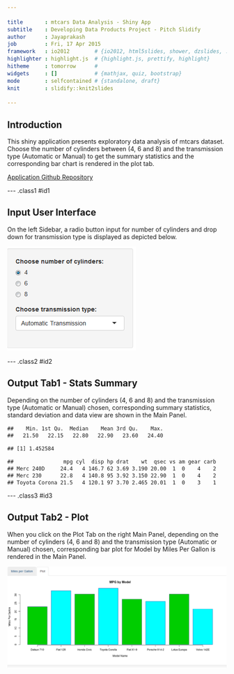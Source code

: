 ```yaml
---

title       : mtcars Data Analysis - Shiny App
subtitle    : Developing Data Products Project - Pitch Slidify 
author      : Jayaprakash
job         : Fri, 17 Apr 2015 
framework   : io2012        # {io2012, html5slides, shower, dzslides, ...}
highlighter : highlight.js  # {highlight.js, prettify, highlight}
hitheme     : tomorrow      # 
widgets     : []            # {mathjax, quiz, bootstrap}
mode        : selfcontained # {standalone, draft}
knit        : slidify::knit2slides

---
```


## Introduction

This shiny application presents exploratory data analysis of mtcars dataset. Choose the number of cylinders between (4, 6 and 8) and the transmission type (Automatic or Manual) to get the summary statistics and the corresponding bar chart is rendered in the plot tab.


[Application Github Repository](https://github.com/somalinga-jayaprakash/DevelopingDataProducts) 

--- .class1 #id1 

## Input User Interface

On the left Sidebar, a radio button input for number of cylinders and drop down for transmission type is displayed as depicted below.

![input](SidebarPanel.PNG) 


--- .class2 #id2 

## Output Tab1 - Stats Summary

Depending on the number of cylinders (4, 6 and 8) and the transmission type  (Automatic or Manual) chosen, corresponding summary statistics, standard deviation and data view are shown in the Main Panel.


```
##    Min. 1st Qu.  Median    Mean 3rd Qu.    Max. 
##   21.50   22.15   22.80   22.90   23.60   24.40
```

```
## [1] 1.452584
```

```
##                mpg cyl  disp hp drat    wt  qsec vs am gear carb
## Merc 240D     24.4   4 146.7 62 3.69 3.190 20.00  1  0    4    2
## Merc 230      22.8   4 140.8 95 3.92 3.150 22.90  1  0    4    2
## Toyota Corona 21.5   4 120.1 97 3.70 2.465 20.01  1  0    3    1
```


--- .class3 #id3 

## Output Tab2 - Plot 

When you click on the Plot Tab on the right Main Panel, depending on the number of cylinders (4, 6 and 8) and the transmission type  (Automatic or Manual) chosen, corresponding bar plot for Model by Miles Per Gallon is rendered in the Main Panel.

![input](Plot.PNG) 
